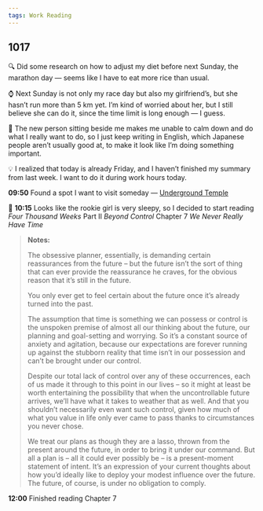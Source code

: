 ```yaml
---
tags: Work Reading
---
```


## 1017 

🔍 Did some research on how to adjust my diet before next Sunday, the marathon day — seems like I have to eat more rice than usual.

⌚ Next Sunday is not only my race day but also my girlfriend’s, but she hasn’t run more than 5 km yet. I’m kind of worried about her, but I still believe she can do it, since the time limit is long enough — I guess.

💭 The new person sitting beside me makes me unable to calm down and do what I really want to do, so I just keep writing in English, which Japanese people aren’t usually good at, to make it look like I’m doing something important.

💡 I realized that today is already Friday, and I haven’t finished my summary from last week. I want to do it during work hours today.

**09:50** Found a spot I want to visit someday — [Underground Temple](https://gaikaku.jp/course/#)

📖 **10:15** Looks like the rookie girl is very sleepy, so I decided to start reading *Four Thousand Weeks* Part Ⅱ *Beyond Control* Chapter 7 *We Never Really Have Time*

>**Notes:**
>
>The obsessive planner, essentially, is demanding certain reassurances from the future – but the future isn’t the sort of thing that can ever provide the reassurance he craves, for the obvious reason that it’s still in the future.
>
> You only ever get to feel certain about the future once it’s already turned into the past.
>
>The assumption that time is something we can possess or control is the unspoken premise of almost all our thinking about the future, our planning and goal-setting and worrying.
>So it’s a constant source of anxiety and agitation, because our expectations are forever running up against the stubborn reality that time isn’t in our possession and can’t be brought under our control.
>
>Despite our total lack of control over any of these occurrences, each of us made it through to this point in our lives – so it might at least be worth entertaining the possibility that when the uncontrollable future arrives, we’ll have what it takes to weather that as well.
>And that you shouldn’t necessarily even want such control, given how much of what you value in life only ever came to pass thanks to circumstances you never chose.
>
>We treat our plans as though they are a lasso, thrown from the present around the future, in order to bring it under our command. But all a plan is – all it could ever possibly be – is a present-moment statement of intent.
>It’s an expression of your current thoughts about how you’d ideally like to deploy your modest influence over the future. The future, of course, is under no obligation to comply.

**12:00** Finished reading Chapter 7

